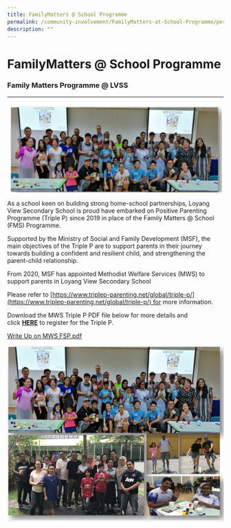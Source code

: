 ```yaml
---
title: FamilyMatters @ School Programme
permalink: /community-involvement/FamilyMatters-at-School-Programme/permalink/
description: ""
---
```

FamilyMatters @ School Programme
================================

### Family Matters Programme @ LVSS
-------------------------------

![](/images/FamilyMatters.jpeg)

As a school keen on building strong home-school partnerships, Loyang View Secondary School is proud have embarked on Positive Parenting Programme (Triple P) since 2019 in place of the Family Matters @ School (FMS) Programme.   

  

Supported by the Ministry of Social and Family Development (MSF), the main objectives of the Triple P are to support parents in their journey towards building a confident and resilient child, and strengthening the parent-child relationship.   

  

From 2020, MSF has appointed Methodist Welfare Services (MWS) to support parents in Loyang View Secondary School   

  

Please refer to [https://www.triplep-parenting.net/global/triple-p/](https://www.triplep-parenting.net/global/triple-p/) for more information. 

  

Download the MWS Triple P PDF file below for more details and click [**HERE**](https://form.gov.sg/#!/5e97d343fc26690011d34581) to register for the Triple P.

[Write Up on MWS FSP.pdf](/files/Write%20Up%20on%20MWS%20FSP.pdf)

![](/images/FamilyMatters2.png)